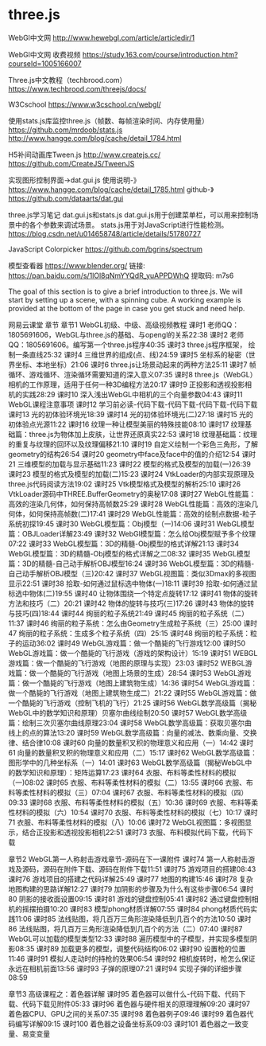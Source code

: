 # three.js

WebGl中文网
http://www.hewebgl.com/article/articledir/1

WebGl中文网 收费视频
https://study.163.com/course/introduction.htm?courseId=1005166007

Three.js中文教程（techbrood.com）
https://www.techbrood.com/threejs/docs/

W3Cschool
https://www.w3cschool.cn/webgl/

使用stats.js库监控three.js（帧数、每帧渲染时间、内存使用量）
https://github.com/mrdoob/stats.js
http://www.hangge.com/blog/cache/detail_1784.html

H5补间动画库Tween.js
http://www.createjs.cc/
https://github.com/CreateJS/TweenJS

实现图形控制界面->dat.gui.js
使用说明-》https://www.hangge.com/blog/cache/detail_1785.html
github-》https://github.com/dataarts/dat.gui

three.js学习笔记 dat.gui.js和stats.js
dat.gui.js用于创建菜单栏，可以用来控制场景中的各个参数来调试场景。
stats.js用于对JavaScript进行性能检测。
https://blog.csdn.net/u014658748/article/details/51780727

JavaScript Colorpicker 
https://github.com/bgrins/spectrum

模型查看器
https://www.blender.org/
链接: https://pan.baidu.com/s/1lOl8qNmYYQdR_yuAPPDWhQ 提取码: m7s6

The goal of this section is to give a brief introduction to three.js. We will start by setting up a scene, with a spinning cube. A working example is provided at the bottom of the page in case you get stuck and need help.

网易云课堂 章节
章节1 WebGL初级、中级、高级视频教程
课时1 老师QQ：1805691606，WebGL与three.js的基础、与opengl的关系22:38
课时2 老师QQ：1805691606。编写第一个three.js程序40:35
课时3 three.js程序框架， 绘制一条直线25:32
课时4 三维世界的组成(点、线)24:59
课时5 坐标系的秘密（世界坐标、本地坐标）21:06
课时6 three.js让场景动起来的两种方法25:11
课时7 帧循环、游戏循环、渲染循环需要知道的深入意义07:35
课时8 three.js（WebGL）相机的工作原理，适用于任何一种3D编程方法20:17
课时9 正投影和透视投影相机的实践28:29
课时10 深入浅出WebGL中相机的三个向量参数04:43
课时11 WebGL课程注意事项
课时12 学习前必读-代码下载-代码下载-代码下载-代码下载
课时13 光的初体验环境光18:39
课时14 光的初体验环境光(二)27:18
课时15 光的初体验点光源11:22
课时16 纹理一种让模型美丽的特殊技能08:10
课时17 纹理基础篇：three.js为物体加上皮肤，让世界还原真实22:53
课时18 纹理基础篇：纹理的重复与纹理的回环以及纹理偏移21:10
课时19 自定义绘制一个彩色三角形，了解geometry的结构26:54
课时20 geometry中face及face中的值的介绍12:54
课时21 三维模型的加载与显示基础11:23
课时22 模型的格式及模型的加载(一)26:39
课时23 模型的格式及模型的加载(二)15:23
课时24 VtkLoader的内部实现原理及three.js代码阅读方法19:02
课时25 Vtk模型格式及模型的解析25:10
课时26 VtkLoader源码中THREE.BufferGeometry的奥秘17:08
课时27 WebGL性能篇：高效的渲染几何体，如何保持高帧数25:29
课时28 WebGL性能篇：高效的渲染几何体，如何保持高帧数(二)17:41
课时29 WebGL性能篇：高效的绘制点数据-粒子系统初探19:45
课时30 WebGL模型篇：Obj模型（一)14:06
课时31 WebGL模型篇：OBJLoader详解23:49
课时32 WebGl模型篇：怎么给Obj模型赋予多个纹理07:22
课时33 WebGL模型篇：3D的精髓-Obj模型的格式详解21:13
课时34 WebGL模型篇：3D的精髓-Obj模型的格式详解之二08:32
课时35 WebGL模型篇：3D的精髓-自己动手解析OBJ模型16:24
课时36 WebGL模型篇：3D的精髓-自己动手解析OBJ模型（三)20:42
课时37 WebGL视图篇：类似3Dmax的多视图显示22:51
课时38 拾取-如何通过鼠标选中物体(一)18:11
课时39 拾取-如何通过鼠标选中物体(二)19:55
课时40 让物体围绕一个特定点旋转17:12
课时41 物体的旋转方法和技巧（二）20:21
课时42 物体的旋转与技巧(三)17:26
课时43 物体的旋转与技巧(四)18:44
课时44 绚丽的粒子系统21:49
课时45 绚丽的粒子系统（二）11:37
课时46 绚丽的粒子系统：怎么由Geometry生成粒子系统（三）25:00
课时47 绚丽的粒子系统：生成多个粒子系统（四）25:15
课时48 绚丽的粒子系统：粒子的运动36:02
课时49 WebGL游戏篇：做一个酷毙的飞行游戏12:00
课时50 WebGL游戏篇：做一个酷毙的飞行游戏（游戏的架构设计）15:19
课时51 WEBGL游戏篇：做一个酷毙的飞行游戏（地图的原理与实现）23:03
课时52 WEBGL游戏篇：做一个酷毙的飞行游戏（地图上场景的生成）28:54
课时53 WebGL游戏篇：做一个酷毙的飞行游戏（地图上建筑物生成）14:36
课时54 WebGL游戏篇：做一个酷毙的飞行游戏（地图上建筑物生成二）21:22
课时55 WebGL游戏篇：做一个酷毙的飞行游戏（控制飞机的飞行）21:25
课时56 WebGL数学高级篇（揭秘WebGL中的数学知识和原理）贝塞尔曲线绘制20:50
课时57 WebGL数学高级篇：绘制三次贝塞尔曲线原理23:04
课时58 WebGL数学高级篇：获取贝塞尔曲线上的点的算法13:20
课时59 WebGL数学高级篇：向量的减法、数乘向量、交换律、结合律10:08
课时60 向量的数量积叉积的物理意义和应用（一）14:42
课时61 向量的数量积叉积的物理意义和应用（二）15:17
课时62 WebGL数学高级篇：图形学中的几种坐标系（一）14:01
课时63 WebGL数学高级篇（揭秘WebGL中的数学知识和原理）：矩阵运算17:23
课时64 衣服、布料等柔性材料的模拟（一)08:02
课时65 衣服、布料等柔性材料的模拟（二）13:55
课时66 衣服、布料等柔性材料的模拟（三）07:04
课时67 衣服、布料等柔性材料的模拟（四）09:33
课时68 衣服、布料等柔性材料的模拟（五）10:36
课时69 衣服、布料等柔性材料的模拟（六）10:54
课时70 衣服、布料等柔性材料的模拟（七）10:17
课时71 衣服、布料等柔性材料的模拟（八）10:06
课时72 WebGL视图篇：多视图显示，结合正投影和透视投影相机22:51
课时73 衣服、布料模拟代码下载，代码下载
 
章节2 WebGL第一人称射击游戏章节-源码在下一课附件
课时74 第一人称射击游戏及源码，源码在附件下载、源码在附件下载11:51
课时75 游戏项目的搭建08:43
课时76 游戏项目的搭建之代码详解25:49
课时77 地图的构建15:46
课时78 复杂地图构建的思路详解12:27
课时79 加阴影的步骤及为什么有这些步骤06:54
课时80 阴影的接收面设置09:15
课时81 游戏的键盘控制05:41
课时82 通过键盘控制相机的摇摆拍摄10:20
课时83 模型phong材质详解07:55
课时84 phong材质代码实践11:06
课时85 法线贴图，将几百万三角形渲染降低到几百个的方法10:50
课时86 法线贴图，将几百万三角形渲染降低到几百个的方法（二）07:40
课时87 WebGL可以加载的模型类型12:33
课时88 遍历模型中的子模型，并实现多模型阴影08:35
课时89 加载更多的模型，调整代码结构06:02
课时90 设置枪的位置11:46
课时91 模拟人走动时的持枪的效果06:54
课时92 相机旋转时，枪怎么保证永远在相机前面13:56
课时93 子弹的原理07:21
课时94 实现子弹的详细步骤08:59

章节3 高级课程之：着色器详解
课时95 着色器可以做什么-代码下载、代码下载、代码下载见附件05:33
课时96 着色器与硬件相关的原理理解09:20
课时97 着色器CPU、GPU之间的关系07:35
课时98 着色器例子09:46
课时99 着色器代码编写详解09:15
课时100 着色器之设备坐标系09:03
课时101 着色器之一致变量、易变变量
